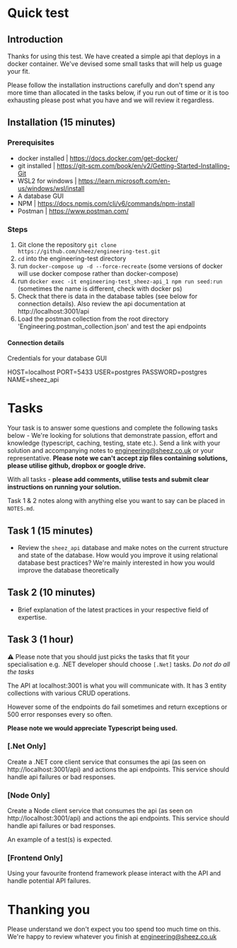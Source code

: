 # Quick test

## Introduction

Thanks for using this test. We have created a simple api that deploys in a docker container. 
We've devised some small tasks that will help us guage your fit. 

Please follow the installation instructions carefully and don't spend any more time than allocated in the tasks below, if you run out of time or it is too exhausting please post what you have and we will review it regardless.

## Installation (15 minutes)

### Prerequisites

- docker installed | https://docs.docker.com/get-docker/
- git installed | https://git-scm.com/book/en/v2/Getting-Started-Installing-Git
- WSL2 for windows | https://learn.microsoft.com/en-us/windows/wsl/install
- A database GUI
- NPM | https://docs.npmjs.com/cli/v6/commands/npm-install
- Postman | https://www.postman.com/

### Steps

1. Git clone the repository `git clone https://github.com/sheez/engineering-test.git`
2. `cd` into the engineering-test directory
3. run `docker-compose up -d --force-recreate`  (some versions of docker will use docker compose rather than docker-compose)
4. run `docker exec -it engineering-test_sheez-api_1 npm run seed:run` (sometimes the name is different, check with docker ps)
5. Check that there is data in the database tables (see below for connection details). Also review the api documentation at http://localhost:3001/api
6. Load the postman collection from the root directory 'Engineering.postman_collection.json' and test the api endpoints

#### Connection details
Credentials for your database GUI 

HOST=localhost
PORT=5433
USER=postgres
PASSWORD=postgres
NAME=sheez_api


# Tasks

Your task is to answer some questions and complete the following tasks below - We're looking for solutions that demonstrate passion, effort and knowledge (typescript, caching, testing, state etc.). Send a link with your solution and accompanying notes to engineering@sheez.co.uk or your representative. <b>Please note we can't accept zip files containing solutions, please utilise github, dropbox or google drive.</b>

With all tasks - **please add comments, utilise tests and submit clear instructions on running your solution.**

Task 1 & 2 notes along with anything else you want to say can be placed in `NOTES.md`.

## Task 1 (15 minutes)

 - Review the `sheez_api` database and make notes on the current structure and state of the database. How would you improve it using relational database best practices? We're mainly interested in how you would improve the database theoretically

## Task 2 (10 minutes)

- Brief explanation of the latest practices in your respective field of expertise.

## Task 3 (1 hour)

:warning: Please note that you should just picks the tasks that fit your specialisation e.g. .NET developer should choose `[.Net]` tasks. <i>Do not do all the tasks</i>

The API at localhost:3001 is what you will communicate with. It has 3 entity collections with various CRUD operations. 

However some of the endpoints do fail sometimes and return exceptions or 500 error responses every so often.

<b>Please note we would appreciate Typescript being used.</b>

### **[.Net Only]**

Create a .NET core client service that consumes the api (as seen on http://localhost:3001/api) and actions the api endpoints. This service should handle api failures or bad responses. 


### **[Node Only]**

Create a Node client service that consumes the api (as seen on http://localhost:3001/api) and actions the api endpoints. This service should handle api failures or bad responses. 

An example of a test(s) is expected.


### **[Frontend Only]**

Using your favourite frontend framework please interact with the API and handle potential API failures.


# Thanking you
Please understand we don't expect you too spend too much time on this. We're happy to review whatever you finish at engineering@sheez.co.uk
